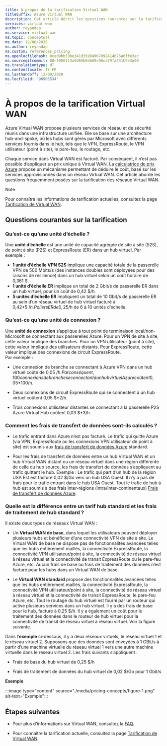 ```yaml
---
title: À propos de la tarification Virtual WAN
titleSuffix: Azure Virtual WAN
description: Cet article décrit les questions courantes sur la tarification de Virtual WAN
services: virtual-wan
author: reyandap
ms.service: virtual-wan
ms.topic: conceptual
ms.date: 12/08/2020
ms.author: reyandap
ms.custom: references_pricing
ms.openlocfilehash: 8ced9bb33be341d35904967092414676a6ffe3ac
ms.sourcegitcommit: 80c1056113a9d65b6db69c06ca79fa531b9e3a00
ms.translationtype: HT
ms.contentlocale: fr-FR
ms.lasthandoff: 12/09/2020
ms.locfileid: "96905534"
---
```

# <a name="about-virtual-wan-pricing"></a>À propos de la tarification Virtual WAN

Azure Virtual WAN propose plusieurs services de réseau et de sécurité réunis dans une infrastructure unifiée. Elle se base sur une architecture hub-and-spoke, où les hubs sont gérés par Microsoft avec différents services fournis dans le hub, tels que le VPN, ExpressRoute, le VPN utilisateur (point à site), le pare-feu, le routage, etc.

Chaque service dans Virtual WAN est facturé. Par conséquent, il n’est pas possible d’appliquer un prix unique à Virtual WAN. La [calculatrice de prix Azure](https://azure.microsoft.com/pricing/calculator/) propose un mécanisme permettant de déduire le coût, basé sur les services approvisionnés dans un réseau Virtual WAN. Cet article aborde les questions fréquemment posées sur la tarification des réseaux Virtual WAN.

>[!NOTE]
>Pour connaître les informations de tarification actuelles, consultez la page [Tarification de Virtual WAN](https://azure.microsoft.com/pricing/details/virtual-wan/).
>

## <a name="common-pricing-questions"></a><a name="questions"></a>Questions courantes sur la tarification

### <a name="what-is-a-scale-unit"></a><a name="scale-unit"></a>Qu’est-ce qu’une unité d’échelle ?

Une **unité d’échelle** est une unité de capacité agrégée de site à site (S2S), de point à site (P2S) et ExpressRoute (ER) dans un hub virtuel. Par exemple :

* **1 unité d’échelle VPN S2S** implique une capacité totale de la passerelle VPN de 500 Mbits/s (des instances doubles sont déployées pour des raisons de résilience) dans un hub virtuel selon un coût horaire de 0,361 $.
* **1 unité d’échelle ER** implique un total de 2 Gbit/s de passerelle ER dans un hub virtuel, pour un coût de 0,42 $/h.
* **5 unités d’échelle ER** impliquent un total de 10 Gbit/s de passerelle ER au sein d’un réseau virtuel de hub virtuel facturé à 0,42*5 $/h. Paliers ER de 0,25 $/h de 6 à 10 unités d’échelle.

### <a name="what-is-a-connection-unit"></a><a name="connection-unit">Qu’est-ce qu’une unité de connexion ?</a>

Une **unité de connexion** s’applique à tout point de terminaison local/non-Microsoft se connectant aux passerelles Azure. Pour un VPN de site à site, cette valeur implique des branches. Pour un VPN utilisateur (point à site), cette valeur implique des utilisateurs distants. Pour ExpressRoute, cette valeur implique des connexions de circuit ExpressRoute.<br>Par exemple :

* Une connexion de branche se connectant à Azure VPN dans un hub virtuel coûte de 0,05 $/h. Par conséquent, 100 connexions de branche se connectant à un hub virtuel Azure coûtent 0,05 $*100/h.

* Deux connexions de circuit ExpressRoute qui se connectent à un hub virtuel coûtent 0,05 $*2/h.

* Trois connexions utilisateur distantes se connectant à la passerelle P2S Azure Virtual Hub coûtent 0,03 $*3/h.

### <a name="how-are-data-transfer-charges-calculated"></a><a name="data-transfer"></a>Comment les frais de transfert de données sont-ils calculés ?

* Le trafic entrant dans Azure n’est pas facturé. Le trafic qui quitte Azure (via VPN, ExpressRoute ou les connexions VPN utilisateur de point à site) est soumis aux [frais de transfert de données Azure](https://azure.microsoft.com/pricing/details/bandwidth/) standard.

* Pour les frais de transfert de données entre un hub Virtual WAN et un hub Virtual WAN distant ou un réseau virtuel dans une région différente de celle du hub source, les frais de transfert de données s’appliquent au trafic quittant le hub. Exemple : Le trafic qui part d’un hub de la région USA Est est facturé 0,02 $/Go vers un hub USA Ouest. Il n’y a pas de frais pour le trafic entrant dans le hub USA Ouest. Tout le trafic de hub à hub est soumis à des frais inter-régions (intra/Inter-continentaux) [Frais de transfert de données Azure](https://azure.microsoft.com/pricing/details/bandwidth/). 

### <a name="what-is-the-difference-between-a-standard-hub-fee-and-a-standard-hub-processing-fee"></a><a name="fee"></a>Quelle est la différence entre un tarif hub standard et les frais de traitement de hub standard ?

Il existe deux types de réseaux Virtual WAN :

* Un **Virtual WAN de base**, dans lequel les utilisateurs peuvent déployer plusieurs hubs et bénéficier d’une connectivité VPN de site à site. Le Virtual WAN de base ne dispose pas de fonctionnalités avancées telles que les hubs entièrement maillés, la connectivité ExpressRoute, la connectivité VPN utilisateur/point à site, la connectivité de réseau virtuel à réseau virtuel et la connectivité de transit ExpressRoute ou le pare-feu Azure, etc. Aucun frais de base ou frais de traitement des données n’est facturé pour les hubs dans un Virtual WAN de base.

* Le **Virtual WAN standard** propose des fonctionnalités avancées telles que les hubs entièrement maillés, la connectivité ExpressRoute, la connectivité VPN utilisateur/point à site, la connectivité de réseau virtuel à réseau virtuel et la connectivité de transit ExpressRoute, le pare-feu Azure, etc. Tout le routage du hub virtuel est fourni par un routeur qui active plusieurs services dans un hub virtuel. Il y a des frais de base pour le hub, facturé à 0,25 $/h. Il y a également un coût pour le traitement des données dans le routeur de hub virtuel pour la connectivité de transit de réseau virtuel à réseau virtuel. Voir la figure suivante.

 Dans l’**exemple** ci-dessous, il y a deux réseaux virtuels, le réseau virtuel 1 et le réseau virtuel 2. Supposons que des données sont envoyées à 1 GBit/s à partir d’une machine virtuelle du réseau virtuel 1 vers une autre machine virtuelle dans le réseau virtuel 2. Les frais suivants s’appliquent :

* Frais de base du hub virtuel de 0,25 $/h

* Frais de traitement de données du hub virtuel de 0,02 $/Go pour 1 Gbit/s

**Exemple**

   :::image type="content" source="./media/pricing-concepts/figure-1.png" alt-text="Exemple":::

## <a name="next-steps"></a>Étapes suivantes

* Pour plus d’informations sur Virtual WAN, consultez la [FAQ](virtual-wan-faq.md).

* Pour connaître la tarification actuelle, consultez la page [Tarification de Virtual WAN](https://azure.microsoft.com/pricing/details/virtual-wan/).